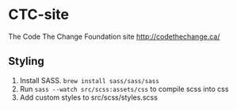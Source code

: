 # CTC-site
The Code The Change Foundation site
http://codethechange.ca/

## Styling
1. Install SASS. ```brew install sass/sass/sass```
2. Run ```sass --watch src/scss:assets/css``` to compile scss into css
3. Add custom styles to src/scss/styles.scss
